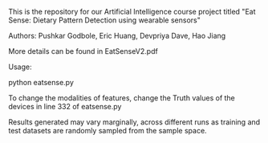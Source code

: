 This is the repository for our Artificial Intelligence course project titled "Eat Sense: Dietary Pattern Detection using wearable sensors"

Authors: Pushkar Godbole, Eric Huang, Devpriya Dave, Hao Jiang

More details can be found in EatSenseV2.pdf

Usage:

python eatsense.py

To change the modalities of features, change the Truth values of the devices in line 332 of eatsense.py

Results generated may vary marginally, across different runs as training and test datasets are randomly sampled from the sample space.
